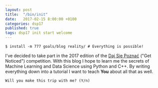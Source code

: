 ```yaml
---
layout: post
title:  "/bin/init"
date:   2017-02-15 8:00:00 +0100
categories: dsp17
published: true
tags: dsp17 init start welcome
---
```


```shell
$ install -m 777 goals/blog reality/ # Everything is possible!
```

I've decided to take part in the 2017 edition of the [Daj Się
Poznać][dajsiepoznac] ("Get Noticed") competition. With this blog I hope to
learn me the secrets of Machine Learning and Data Science using Python and C++.
By writing everything down into a tutorial I want to teach **You** about all
that as well.

`Will you make this trip with me? (Y/n)`

[dajsiepoznac]: http://dajsiepoznac.pl
